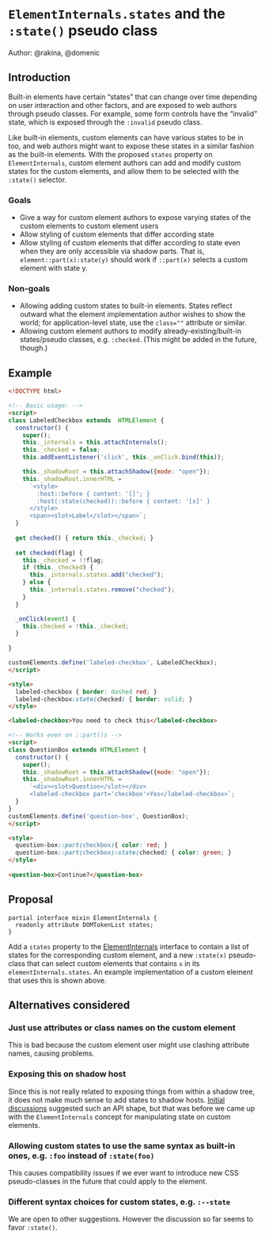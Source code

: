 # `ElementInternals.states` and the `:state()` pseudo class

Author: @rakina, @domenic

## Introduction

Built-in elements have certain “states” that can change over time depending on user interaction and other factors, and are exposed to web authors through pseudo classes. For example, some form controls have the “invalid” state, which is exposed through the `:invalid` pseudo class.

Like built-in elements, custom elements can have various states to be in too, and web authors might want to expose these states in a similar fashion as the built-in elements. With the proposed `states` property on `ElementInternals`, custom element authors can add and modify custom states for the custom elements, and allow them to be selected with the `:state()` selector.

### Goals

-   Give a way for custom element authors to expose varying states of the custom elements to custom element users
-   Allow styling of custom elements that differ according state
-   Allow styling of custom elements that differ according to state even when they are only accessible via shadow parts. That is, `element::part(x):state(y)` should work if `::part(x)` selects a custom element with state y.
    

### Non-goals

-   Allowing adding custom states to built-in elements. States reflect outward what the element implementation author wishes to show the world; for application-level state, use the `class=""` attribute or similar.
-   Allowing custom element authors to modify already-existing/built-in states/pseudo classes, e.g. `:checked`. (This might be added in the future, though.)

## Example

```html	
<!DOCTYPE html>

<!-- Basic usage: -->
<script>
class LabeledCheckbox extends  HTMLElement {
  constructor() {
    super();
    this._internals = this.attachInternals();
    this._checked = false;
    this.addEventListener('click', this._onClick.bind(this));

    this._shadowRoot = this.attachShadow({mode: "open"});
    this._shadowRoot.innerHTML =
      `<style>
        :host::before { content: '[]'; }
        :host(:state(checked))::before { content: '[x]' }
      </style>
      <span><slot>Label</slot></span>`;
  }
  
  get checked() { return this._checked; }
  
  set checked(flag) {
    this._checked = !!flag;
    if (this._checked) {
      this._internals.states.add("checked");
    } else {
      this._internals.states.remove("checked");
    }
  }

  _onClick(event) {
    this.checked = !this._checked;
  }
  
}

customElements.define('labeled-checkbox', LabeledCheckbox);
</script>

<style>
  labeled-checkbox { border: dashed red; }
  labeled-checkbox:state(checked) { border: solid; }
</style>

<labeled-checkbox>You need to check this</labeled-checkbox>

<!-- Works even on ::part()s -->
<script>
class QuestionBox extends HTMLElement {
  constructor() {
    super();
    this._shadowRoot = this.attachShadow({mode: "open"});
    this._shadowRoot.innerHTML =
      `<div><slot>Question</slot></div>
      <labeled-checkbox part='checkbox'>Yes</labeled-checkbox>`;
  }
}
customElements.define('question-box', QuestionBox);
</script>

<style>
  question-box::part(checkbox){ color: red; }
  question-box::part(checkbox):state(checked) { color: green; }
</style>
  
<question-box>Continue?</question-box>
```
## Proposal 

```webidl
partial interface mixin ElementInternals {
  readonly attribute DOMTokenList states;
}
```

Add a `states` property to the [ElementInternals](https://html.spec.whatwg.org/multipage/custom-elements.html#elementinternals) interface to contain a list of states for the corresponding custom element, and a new `:state(x)` pseudo-class that can select custom elements that contains `x` in its `elementInternals.states`. An example implementation of a custom element that uses this is shown above.

## Alternatives considered

### Just use attributes or class names on the custom element
This is bad because the custom element user might use clashing attribute names, causing problems.
	 

### Exposing this on shadow host
    
 Since this is not really related to exposing things from within a shadow tree, it does not make much sense to add states to shadow hosts. [Initial discussions](https://github.com/w3c/webcomponents/issues/738) suggested such an API shape, but that was before we came up with the `ElementInternals` concept for manipulating state on custom elements.
    

### Allowing custom states to use the same syntax as built-in ones, e.g. `:foo` instead of `:state(foo)`
    
This causes compatibility issues if we ever want to introduce new CSS pseudo-classes in the future that could apply to the element.
    

### Different syntax choices for custom states, e.g. `:--state`
    
We are open to other suggestions. However the discussion so far seems to favor `:state()`.

